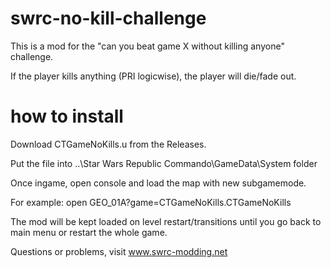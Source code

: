 # swrc-no-kill-challenge
This is a mod for the "can you beat game X without killing anyone" challenge.

If the player kills anything (PRI logicwise), the player will die/fade out.

# how to install
Download CTGameNoKills.u from the Releases.

Put the file into ..\Star Wars Republic Commando\GameData\System folder

Once ingame, open console and load the map with new subgamemode.

For example: open GEO_01A?game=CTGameNoKills.CTGameNoKills

The mod will be kept loaded on level restart/transitions until you go back to main menu or restart the whole game.

Questions or problems, visit www.swrc-modding.net